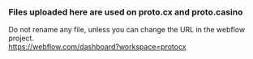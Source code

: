 ### Files uploaded here are used on **proto.cx** and **proto.casino**
Do not rename any file, unless you can change the URL in the webflow project.   
https://webflow.com/dashboard?workspace=protocx

